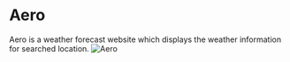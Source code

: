 # Aero
Aero is a weather forecast website which displays the weather information for searched location.
![Aero](https://github.com/user-attachments/assets/dadaa18d-69ec-4a49-8f38-107db37d85f6)
